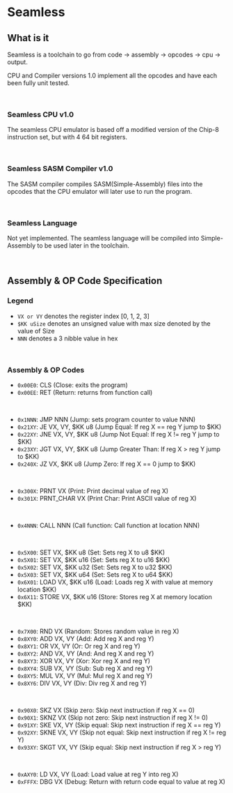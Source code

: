# Seamless

## What is it
Seamless is a toolchain to go from code -> assembly -> opcodes -> cpu -> output. 

CPU and Compiler versions 1.0 implement all the opcodes and have each been fully unit tested.

<br>

### Seamless CPU v1.0
The seamless CPU emulator is based off a modified version of the Chip-8 instruction set, but with 4 64 bit registers. 

<br>

### Seamless SASM Compiler v1.0
The SASM compiler compiles SASM(Simple-Assembly) files into the opcodes that the CPU emulator will later use to run the program. 

<br>

### Seamless Language
Not yet implemented.
The seamless language will be compiled into Simple-Assembly to be used later in the toolchain.

<br>

## Assembly & OP Code Specification
### Legend
* `VX or VY`  denotes the register index [0, 1, 2, 3]
* `$KK uSize` denotes an unsigned value with max size denoted by the value of Size
* `NNN` denotes a 3 nibble value in hex

<br>

### Assembly & OP Codes
* `0x00E0`: CLS (Close: exits the program)
* `0x00EE`: RET (Return: returns from function call)

<br>

* `0x1NNN`: JMP NNN (Jump: sets program counter to value NNN)
* `0x21XY`: JE VX, VY, $KK u8 (Jump Equal: If reg X == reg Y jump to $KK)
* `0x22XY`: JNE VX, VY, $KK u8 (Jump Not Equal: If reg X != reg Y jump to $KK)
* `0x23XY`: JGT VX, VY, $KK u8 (Jump Greater Than: If reg X > reg Y jump to $KK)
* `0x240X`: JZ VX, $KK u8 (Jump Zero: If reg X == 0 jump to $KK)

<br>

* `0x300X`: PRNT VX (Print: Print decimal value of reg X)
* `0x301X`: PRNT_CHAR VX (Print Char: Print ASCII value of reg X)

<br>

* `0x4NNN`: CALL NNN (Call function: Call function at location NNN)

<br>

* `0x5X00`: SET VX, $KK u8 (Set: Sets reg X to u8 $KK)
* `0x5X01`: SET VX, $KK u16 (Set: Sets reg X to u16 $KK)
* `0x5X02`: SET VX, $KK u32 (Set: Sets reg X to u32 $KK)
* `0x5X03`: SET VX, $KK u64 (Set: Sets reg X to u64 $KK)
* `0x6X01`: LOAD VX, $KK u16 (Load: Loads reg X with value at memory location $KK)
* `0x6X11`: STORE VX, $KK u16 (Store: Stores reg X at memory location $KK)

<br>

* `0x7X00`: RND VX (Random: Stores random value in reg X)
* `0x8XY0`: ADD VX, VY (Add: Add reg X and reg Y)
* `0x8XY1`: OR VX, VY (Or: Or reg X and reg Y)
* `0x8XY2`: AND VX, VY (And: And reg X and reg Y)
* `0x8XY3`: XOR VX, VY (Xor: Xor reg X and reg Y)
* `0x8XY4`: SUB VX, VY (Sub: Sub reg X and reg Y)
* `0x8XY5`: MUL VX, VY (Mul: Mul reg X and reg Y)
* `0x8XY6`: DIV VX, VY (Div: Div reg X and reg Y)

<br>

* `0x90X0`: SKZ VX (Skip zero: Skip next instruction if reg X == 0)
* `0x90X1`: SKNZ VX (Skip not zero: Skip next instruction if reg X != 0)
* `0x91XY`: SKE VX, VY (Skip equal: Skip next instruction if reg X == reg Y)
* `0x92XY`: SKNE VX, VY (Skip not equal: Skip next instruction if reg X != reg Y)
* `0x93XY`: SKGT VX, VY (Skip equal: Skip next instruction if reg X > reg Y)

<br>

* `0xAXY0`: LD VX, VY (Load: Load value at reg Y into reg X)
* `0xFFFX`: DBG VX (Debug: Return with return code equal to value at reg X)

<br>
